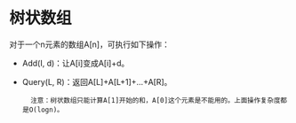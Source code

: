 # 树状数组

对于一个n元素的数组A[n]，可执行如下操作：

- Add(I, d)：让A[i]变成A[i]+d。
- Query(L, R)：返回A[L]+A[L+1]+…+A[R]。

        注意：树状数组只能计算A[1]开始的和，A[0]这个元素是不能用的。上面操作复杂度都是O(logn)。